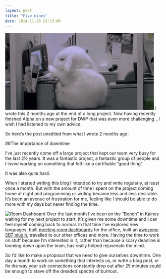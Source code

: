 ```yaml
---
layout: post
title: "Five nines"
date: 2014-11-26 21:13:00
---
```


![Sleepy]
I wrote this 2 months ago at the end of a long project. Now having recently
finished Alpha on a new project for DWP that was even more challenging...
I wish I had listened to my own advice.

<!--more-->

So here’s the post unedited from what I wrote 2 months ago:

##The importance of downtime

I’ve just recently come off a large project that kept our team very busy for
the last 2½ years. It was a fantastic project, a fantastic group of people and
I loved working on something that felt like a certifiable “good thing”.

It was also quite hard.

When I started writing this blog I intended to try and write regularly, at least
once a month. But with the amount of time I spent on the project coming home at
night and programming or writing became less and less desirable. It’s been an
avenue of frustration for me, feeling like I should be able to do more with my
days but never finding the time.

![Room Dashboard]
Over the last month I’ve been on the “Bench” in Kainos waiting for my next
project to start. It’s given me some downtime and I can feel myself coming back
to normal. In that time I’ve explored new languages, built [meeting room dashboards]
for the office, built an [awesome SBT plugin], travelled to our other
offices and more. Having the time to work on stuff because I’m interested in it,
rather than because a scary deadline is looming down upon the team, has really
helped rejuvenate the mind.

So I’d like to make a proposal that we need to give ourselves downtime. One day
a month to work on something that interests us, or write a blog post, or fix
the way your ssh connections constantly drop out after 25 minutes could be
enough to stave off the dreaded spectre of burnout.

  [awesome SBT plugin]: https://github.com/michaeldfallen/sbt-mustache
  [meeting room dashboards]: https://github.com/michaeldfallen/kcal
  [Room Dashboard]: https://raw.githubusercontent.com/michaeldfallen/kcal/readme/room-dashboard.jpg
  [Sleepy]: /assets/sleepy.gif
